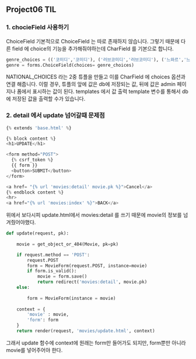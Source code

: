 ## Project06 TIL

### 1. chocieField 사용하기
ChoiceField
기본적으로 ChoiceField 는 따로 존재하지 않습니다. 그렇기 때문에 다른 field 에 choice의 기능을 추가해줘야하는데 CharField 를 기본으로 합니다. 

```python
genre_choices = (('코미디','코미디'), ('러브코미디','러브코미디'), ('느와르','느와르'))
genre = forms.ChoiceField(choices= genre_choices)
```

NATIONAL_CHOICES 라는 2중 튜플을 만들고 이를 CharField 에 choices 옵션과 연결 해줍니다. 이럴 경우, 튜플의 앞에 값은 db에 저장되는 값, 뒤에 값은 admin 페이지나 폼에서 표시하는 값이 된다. templates 에서 값 출력 template 변수를 통해서 db에 저장된 값을 출력할 수가 있습니다.

### 2. detail 에서 update 넘어갈때 문제점 

```python
{% extends 'base.html' %}

{% block content %}
<h1>UPDATE</h1>

<form method="POST">
  {% csrf_token %}
  {{ form }}
  <button>SUBMIT</button>
</form>

<a href= "{% url 'movies:detail' movie.pk %}">Cancel</a>
{% endblock content %}
<hr>
<a href="{% url 'movies:index' %}">BACK</a>
```

위에서 보다시피 update.html에서 movies:detail 를 쓰기 때문에 movie의 정보를 넘겨줬어야했다. 

```python
def update(request, pk):
    
    movie = get_object_or_404(Movie, pk=pk)

    if request.method == 'POST':
        request.POST
        form = MovieForm(request.POST, instance=movie)
        if form.is_valid():
            movie = form.save()
            return redirect('movies:detail', movie.pk)
    else:
        
        form = MovieForm(instance = movie)
	
    context = {
        'movie' : movie,
        'form': form
    }
    return render(request, 'movies/update.html', context)
```

그래서 update 함수에 context에 원래는 form만 들어가도 되지만, form뿐만 아니라 movie를 넣어주어야 한다. 


